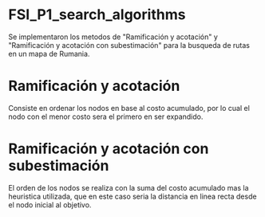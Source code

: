 # FSI_P1_search_algorithms
Se implementaron los metodos de "Ramificación y acotación" y "Ramificación y acotación con subestimación" para la busqueda de rutas en un mapa de Rumania.

# Ramificación y acotación
Consiste en ordenar los nodos en base al costo acumulado, por lo cual el nodo con el menor costo sera el primero en ser expandido.

# Ramificación y acotación con subestimación
El orden de los nodos se realiza con la suma del costo acumulado mas la heuristica utilizada, que en este caso seria la distancia en linea recta desde el nodo inicial al objetivo.

